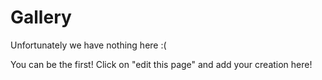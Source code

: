 # Gallery

Unfortunately we have nothing here :(

You can be the first! Click on "edit this page" and add your creation here!